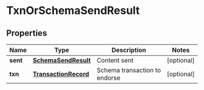 

# TxnOrSchemaSendResult


## Properties

Name | Type | Description | Notes
------------ | ------------- | ------------- | -------------
**sent** | [**SchemaSendResult**](SchemaSendResult.md) | Content sent |  [optional]
**txn** | [**TransactionRecord**](TransactionRecord.md) | Schema transaction to endorse |  [optional]



